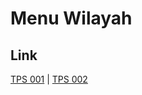 # Menu Wilayah

## Link

[TPS 001](https://github.com/gigit-pemilu/pemilu-2024-71-sulawesi-utara/tree/main/pilpres/hitung-suara/sub/71-sulawesi-utara/sub/04-kepulauan-talaud/sub/06-kabaruan/sub/2020-bulude-selatan/sub/001-tps)
 | 
[TPS 002](https://github.com/gigit-pemilu/pemilu-2024-71-sulawesi-utara/tree/main/pilpres/hitung-suara/sub/71-sulawesi-utara/sub/04-kepulauan-talaud/sub/06-kabaruan/sub/2020-bulude-selatan/sub/002-tps)

